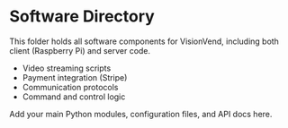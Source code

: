 # Software Directory

This folder holds all software components for VisionVend, including both client (Raspberry Pi) and server code.

- Video streaming scripts
- Payment integration (Stripe)
- Communication protocols
- Command and control logic

Add your main Python modules, configuration files, and API docs here.

